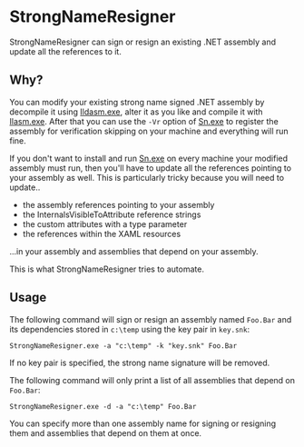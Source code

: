 StrongNameResigner
==================

StrongNameResigner can sign or resign an existing .NET assembly and update all the references to it.

Why?
----

You can modify your existing strong name signed .NET assembly by decompile it using [Ildasm.exe], alter it as you like and compile it with [Ilasm.exe]. After that you can use the `-Vr` option of [Sn.exe] to register the assembly for verification skipping on your machine and everything will run fine. 

If you don't want to install and run [Sn.exe] on every machine your modified assembly must run, then you'll have to update all the references pointing to your assembly as well. This is particularly tricky because you will need to update..

  - the assembly references pointing to your assembly
  - the InternalsVisibleToAttribute reference strings
  - the custom attributes with a type parameter
  - the references within the XAML resources

...in your assembly and assemblies that depend on your assembly.

This is what StrongNameResigner tries to automate.

[Ildasm.exe]: https://msdn.microsoft.com/de-de/library/f7dy01k1%28v=vs.110%29.aspx
[Ilasm.exe]: https://msdn.microsoft.com/de-de/library/496e4ekx%28v=vs.110%29.aspx
[Sn.exe]: https://msdn.microsoft.com/de-de/library/k5b5tt23%28v=vs.110%29.aspx

Usage
-----

The following command will sign or resign an assembly named `Foo.Bar` and its dependencies stored in `c:\temp` using the key pair in `key.snk`:

    StrongNameResigner.exe -a "c:\temp" -k "key.snk" Foo.Bar

If no key pair is specified, the strong name signature will be removed.

The following command will only print a list of all assemblies that depend on `Foo.Bar`:

    StrongNameResigner.exe -d -a "c:\temp" Foo.Bar 

You can specify more than one assembly name for signing or resigning them and assemblies that depend on them at once.